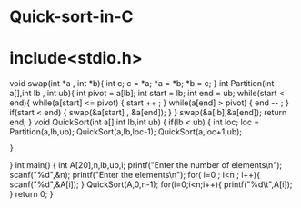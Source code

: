 # Quick-sort-in-C
# include<stdio.h>
void swap(int *a , int *b){
    int c;
    c = *a;
    *a = *b;
    *b = c;
}
int Partition(int a[],int lb , int ub){
    int pivot = a[lb];
    int start = lb;
    int end = ub;
    while(start < end){
        while(a[start] <= pivot)
        {
            start ++ ;
        }
        while(a[end] > pivot)
        {
            end -- ;
        }
        if(start < end)
        {
            swap(&a[start] , &a[end]);
        }
    }
    swap(&a[lb],&a[end]);
    return end;
}
void QuickSort(int a[],int lb,int ub)
{
    if(lb < ub)
    {
        int loc;
        loc = Partition(a,lb,ub);
        QuickSort(a,lb,loc-1);
        QuickSort(a,loc+1,ub);
        
    }
}
int main() 
{
  int A[20],n,lb,ub,i;
  printf("Enter the number of elements\n");
  scanf("%d",&n);
  printf("Enter the elements\n");
  for( i=0 ; i<n ; i++){
    scanf("%d",&A[i]);
  }
   QuickSort(A,0,n-1);
  for(i=0;i<n;i++){
    printf("%d\t",A[i]);
  }
  return 0;
}

